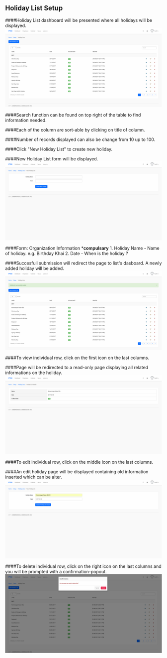 ## Holiday List Setup

####Holiday List dashboard will be presented where all holidays will be displayed.
![Holiday Dashboard](/Images/Holiday/holiday_dashboard.png)

####Search function can be found on top right of the table to find information needed.

####Each of the column are sort-able by clicking on title of column.

####Number of records displayed can also be change from 10 up to 100.

####Click "New Holiday List" to create new holiday.

####New Holiday List form will be displayed.
![Holiday Create](/Images/Holiday/holiday_create.png)

####Form: Organization Information ***compulsary**
		1. Holiday Name
			- Name of holiday. e.g. Birthday Khai
		2. Date
			- When is the holiday ?

####Succesfull submission will redirect the page to list's dasboard. A newly added holiday will be added.
![Holiday Success](/Images/Holiday/holiday_success.png)

####To view individual row, click on the first icon on the last columns.

####Page will be redirected to a read-only page displaying all related informations on the holiday.
![Holiday Show](/Images/Holiday/holiday_show.png)

####To edit individual row, click on the middle icon on the last columns.

####An edit holiday page will be displayed containing old information inserted which can be alter.
![Holiday Edit](/Images/Holiday/holiday_edit.png)

####To delete individual row, click on the right icon on the last columns and you will be prompted with a confirmation-popout.
![Holiday Delete](/Images/Holiday/holiday_delete.png)



